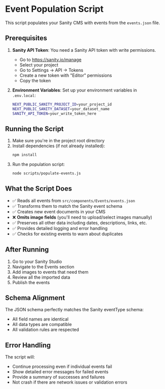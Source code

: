 # Event Population Script

This script populates your Sanity CMS with events from the `events.json` file.

## Prerequisites

1. **Sanity API Token**: You need a Sanity API token with write permissions.
   - Go to https://sanity.io/manage
   - Select your project
   - Go to Settings → API → Tokens
   - Create a new token with "Editor" permissions
   - Copy the token

2. **Environment Variables**: Set up your environment variables in `.env.local`:
   ```bash
   NEXT_PUBLIC_SANITY_PROJECT_ID=your_project_id
   NEXT_PUBLIC_SANITY_DATASET=your_dataset_name
   SANITY_API_TOKEN=your_write_token_here
   ```

## Running the Script

1. Make sure you're in the project root directory
2. Install dependencies (if not already installed):
   ```bash
   npm install
   ```
3. Run the population script:
   ```bash
   node scripts/populate-events.js
   ```

## What the Script Does

- ✅ Reads all events from `src/components/Events/events.json`
- ✅ Transforms them to match the Sanity event schema
- ✅ Creates new event documents in your CMS
- ❌ **Omits image fields** (you'll need to upload/select images manually)
- ✅ Preserves all other data including dates, descriptions, links, etc.
- ✅ Provides detailed logging and error handling
- ✅ Checks for existing events to warn about duplicates

## After Running

1. Go to your Sanity Studio
2. Navigate to the Events section
3. Add images to events that need them
4. Review all the imported data
5. Publish the events

## Schema Alignment

The JSON schema perfectly matches the Sanity eventType schema:
- All field names are identical
- All data types are compatible
- All validation rules are respected

## Error Handling

The script will:
- Continue processing even if individual events fail
- Show detailed error messages for failed events
- Provide a summary of successes and failures
- Not crash if there are network issues or validation errors